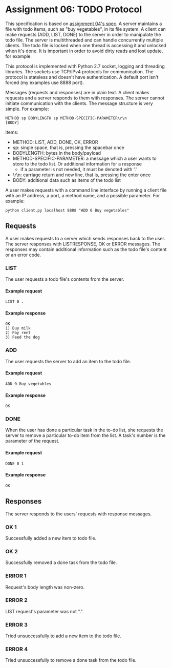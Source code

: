 # Assignment 06: TODO Protocol

This specification is based on [assignment 04's spec](https://github.com/Szeretni/ttks0500-protocol-programming/blob/master/assignments/04/assignment04.md).
A server maintains a file with todo items, such as "buy vegetables", in its file system.
A client can make requests (ADD, LIST, DONE) to the server in order to manipulate the todo file.
The server is multithreaded and can handle concurrently multiple clients.
The todo file is locked when one thread is accessing it and unlocked when it's done.
It is important in order to avoid dirty reads and lost update, for example.

This protocol is implemented with Python 2.7 socket, logging and threading libraries.
The sockets use TCP/IPv4 protocols for communication.
The protocol is stateless and doesn't have authentication.
A default port isn't forced (my examples use 8888 port).

Messages (requests and responses) are in plain text.
A client makes requests and a server responds to them with responses.
The server cannot initiate communication with the clients.
The message structure is very simple. For example:

```
METHOD sp BODYLENGTH sp METHOD-SPECIFIC-PARAMETER\r\n
[BODY]
```

Items:
* METHOD: LIST, ADD, DONE, OK, ERROR
* sp: single space, that is, pressing the spacebar once
* BODYLENGTH: bytes in the body/payload
* METHOD-SPECIFIC-PARAMETER: a message which a user wants to store to the todo list. Or additional information for a response
  * if a parameter is not needed, it must be denoted with '.'
* \r\n: carriage return and new line, that is, pressing the enter once
* BODY: additional data such as items of the todo list

A user makes requests with a command line interface by running a client file with an IP address, a port, a method name, and a possible parameter. For example:

```
python client.py localhost 8888 "ADD 0 Buy vegetables"
```

## Requests

A user makes requests to a server which sends responses back to the user.
The server responses with LISTRESPONSE, OK or ERROR messages.
The responses may contain additional information such as the todo file's content or an error code.

### LIST

The user requests a todo file's contents from the server.

#### Example request
```
LIST 0 .
```

#### Example response
```
OK
1) Buy milk
2) Pay rent
3) Feed the dog
```

### ADD

The user requests the server to add an item to the todo file.

#### Example request
```
ADD 0 Buy vegetables
```

#### Example response
```
OK
```

### DONE

When the user has done a particular task in the to-do list, she requests the server to remove a particular to-do item from the list. A task's number is the parameter of the request.

#### Example request
```
DONE 0 1
```

#### Example response
```
OK
```

## Responses

The server responds to the users' requests with response messages.

### OK 1

Successfully added a new item to todo file.


### OK 2

Successfully removed a done task from the todo file.

### ERROR 1

Request's body length was non-zero.

### ERROR 2

LIST request's parameter was not ".".

### ERROR 3

Tried unsuccessfully to add a new item to the todo file.

### ERROR 4

Tried unsuccessfully to remove a done task from the todo file.
